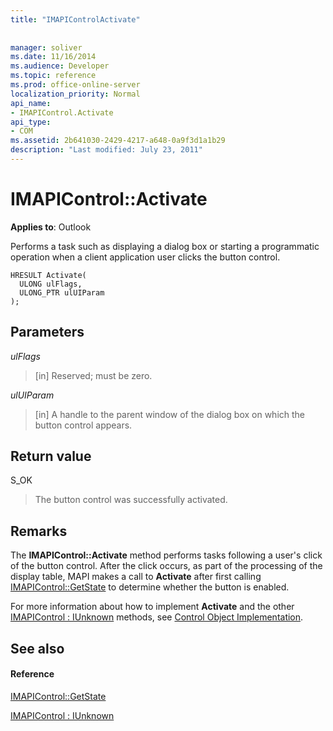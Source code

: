 ```yaml
---
title: "IMAPIControlActivate"
 
 
manager: soliver
ms.date: 11/16/2014
ms.audience: Developer
ms.topic: reference
ms.prod: office-online-server
localization_priority: Normal
api_name:
- IMAPIControl.Activate
api_type:
- COM
ms.assetid: 2b641030-2429-4217-a648-0a9f3d1a1b29
description: "Last modified: July 23, 2011"
---
```


# IMAPIControl::Activate

  
  
**Applies to**: Outlook 
  
Performs a task such as displaying a dialog box or starting a programmatic operation when a client application user clicks the button control.
  
```
HRESULT Activate(
  ULONG ulFlags,
  ULONG_PTR ulUIParam
);
```

## Parameters

 _ulFlags_
  
> [in] Reserved; must be zero.
    
 _ulUIParam_
  
> [in] A handle to the parent window of the dialog box on which the button control appears.
    
## Return value

S_OK 
  
> The button control was successfully activated.
    
## Remarks

The **IMAPIControl::Activate** method performs tasks following a user's click of the button control. After the click occurs, as part of the processing of the display table, MAPI makes a call to **Activate** after first calling [IMAPIControl::GetState](imapicontrol-getstate.md) to determine whether the button is enabled. 
  
For more information about how to implement **Activate** and the other [IMAPIControl : IUnknown](imapicontroliunknown.md) methods, see [Control Object Implementation](control-object-implementation.md).
  
## See also

#### Reference

[IMAPIControl::GetState](imapicontrol-getstate.md)
  
[IMAPIControl : IUnknown](imapicontroliunknown.md)

